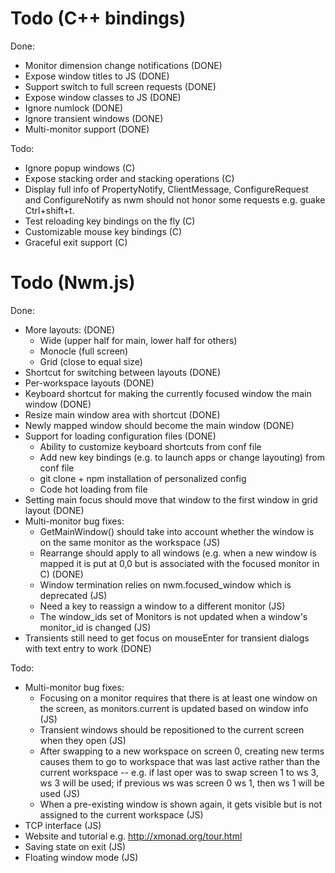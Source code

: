 # Todo (C++ bindings)

Done:

- Monitor dimension change notifications (DONE)
- Expose window titles to JS (DONE)
- Support switch to full screen requests (DONE)
- Expose window classes to JS (DONE)
- Ignore numlock (DONE)
- Ignore transient windows (DONE)
- Multi-monitor support (DONE)

Todo:

- Ignore popup windows (C)
- Expose stacking order and stacking operations (C)
- Display full info of PropertyNotify, ClientMessage, ConfigureRequest and ConfigureNotify as nwm should not honor some requests e.g. guake Ctrl+shift+t.
- Test reloading key bindings on the fly (C)
- Customizable mouse key bindings (C)
- Graceful exit support (C)

# Todo (Nwm.js)

Done:

- More layouts: (DONE)
    - Wide (upper half for main, lower half for others)
    - Monocle (full screen)
    - Grid (close to equal size)
- Shortcut for switching between layouts (DONE)
- Per-workspace layouts (DONE)
- Keyboard shortcut for making the currently focused window the main window (DONE)
- Resize main window area with shortcut (DONE)
- Newly mapped window should become the main window (DONE)
- Support for loading configuration files (DONE)
    - Ability to customize keyboard shortcuts from conf file
    - Add new key bindings (e.g. to launch apps or change layouting) from conf file
    - git clone + npm installation of personalized config
    - Code hot loading from file
- Setting main focus should move that window to the first window in grid layout (DONE)
- Multi-monitor bug fixes:
    - GetMainWindow() should take into account whether the window is on the same monitor as the workspace (JS)
    - Rearrange should apply to all windows (e.g. when a new window is mapped it is put at 0,0 but is associated with the focused monitor in C) (DONE)
    - Window termination relies on nwm.focused_window which is deprecated (JS)
    - Need a key to reassign a window to a different monitor (JS)
    - The window_ids set of Monitors is not updated when a window's monitor_id is changed (JS)
- Transients still need to get focus on mouseEnter for transient dialogs with text entry to work (DONE)

Todo:

- Multi-monitor bug fixes:
  - Focusing on a monitor requires that there is at least one window on the screen, as monitors.current is updated based on window info (JS)
  - Transient windows should be repositioned to the current screen when they open (JS)
  - After swapping to a new workspace on screen 0, creating new terms causes them to go to workspace that was last active rather than the current workspace -- e.g. if last oper was to swap screen 1 to ws 3, ws 3 will be used; if previous ws was screen 0 ws 1, then ws 1 will be used (JS)
  - When a pre-existing window is shown again, it gets visible but is not assigned to the current workspace (JS)
- TCP interface (JS)
- Website and tutorial e.g. http://xmonad.org/tour.html
- Saving state on exit (JS)
- Floating window mode (JS)

